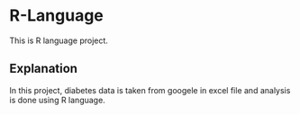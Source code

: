 # R-Language
This is R language project.

## Explanation
In this project, diabetes data is taken from googele in excel file and analysis is done using R language. 
